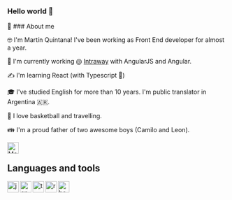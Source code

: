 ### Hello world 👋

🚀 ### About me

🤓 I'm Martín Quintana! I've been working as Front End developer for almost a year. 

🔭 I'm currently working @ [Intraway](https://www.intraway.com/) with AngularJS and Angular.

✍️ I'm learning React (with Typescript :metal:)

🎓 I've studied English for more than 10 years. I'm public translator in Argentina 🇦🇷. 

🏀 I love basketball and travelling. 

👪 I'm a proud father of two awesome boys (Camilo and Leon).

<a href="https://twitter.com/mquintana1988">
<img align="left" alt="Martin Quintana twitter" width="26px" src="https://icongr.am/fontawesome/twitter.svg?size=128&color=49ced0" />
</a>
<br />

## Languages and tools

<img align="left" alt="javascript" width="26px" src="https://icongr.am/devicon/javascript-original.svg?size=128&color=currentColor"/>
<img align="left" alt="angular" width="26px" src="https://icongr.am/devicon/angularjs-original.svg?size=128&color=currentColor"/>
<img align="left" alt="typescript" width="26px" src="https://icongr.am/devicon/typescript-original.svg?size=128&color=9a169c"/>
<img align="left" alt="react" width="26px" src="https://icongr.am/devicon/react-original.svg?size=128&color=9a169c"/>
<img align="left" alt="bootstrap" width="26px" src="https://icongr.am/devicon/bootstrap-plain.svg?size=128&color=9a169c"/>









<!--
**quintanamartin/quintanamartin** is a ✨ _special_ ✨ repository because its `README.md` (this file) appears on your GitHub profile.

Here are some ideas to get you started:

- 🔭 I’m currently working on ...
- 🌱 I’m currently learning ...
- 👯 I’m looking to collaborate on ...
- 🤔 I’m looking for help with ...
- 💬 Ask me about ...
- 📫 How to reach me: ...
- 😄 Pronouns: ...
- ⚡ Fun fact: ...
-->
